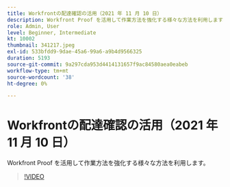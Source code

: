 ```yaml
---
title: Workfrontの配達確認の活用（2021 年 11 月 10 日）
description: Workfront Proof を活用して作業方法を強化する様々な方法を利用します。
role: Admin, User
level: Beginner, Intermediate
kt: 10002
thumbnail: 341217.jpeg
exl-id: 533bfdd9-9dae-45a6-99a6-a9b4d9566325
duration: 5193
source-git-commit: 9a297cda953d4414131657f9ac84580aea0eabeb
workflow-type: tm+mt
source-wordcount: '38'
ht-degree: 0%

---
```


# Workfrontの配達確認の活用（2021 年 11 月 10 日）

Workfront Proof を活用して作業方法を強化する様々な方法を利用します。

>[!VIDEO](https://video.tv.adobe.com/v/341217/?quality=12&learn=on)
